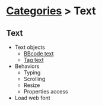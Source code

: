 # [Categories](categories.index.html) > Text

## Text

- Text objects
  - [BBcode text](rex_bbcodetext.html)
  - [Tag text](rex_tagtext.htm)
- Behaviors
  - Typing
  - Scrolling
  - Resize
  - Properties access
- Load web font